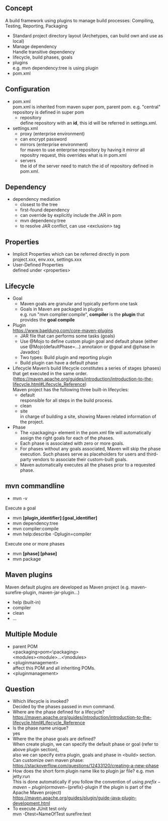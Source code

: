 ## Concept  
A build framework using plugins to manage build processes: Compiling, Testing, Reporting, Packaging  
- Standard project directory layout (Archetypes, can build own and use as local)  
- Manage dependency  
  Handle transitive dependency  
- lifecycle, build phases, goals
- plugins  
e.g. mvn dependency:tree is using plugin  
- pom.xml  

## Configuration
- pom.xml  
  pom.xml is inherited from maven super pom, parent pom. e.g. "central" repository is defined in super pom  
  - repository  
    define repository with an **id**, this id will be referred in settings.xml.  
- settings.xml  
  - proxy (enterprise environment)   
  - can encrypt password  
  - mirrors (enterprise environment)  
    for maven to use enterprise repository by having it mirror all repositry request, this overrides what is in pom.xml
  - servers  
    the id of the server need to match the id of repository defined in pom.xml.  

## Dependency
- dependency mediation  
  - closest to the tree  
  - first-found dependency  
  - can override by explicitly include the JAR in pom  
  - mvn dependency:tree  
  - to resolve JAR conflict, can use \<exclusion> tag  

## Properties
- Implicit Properties which can be referred directly in pom  
  project.xxx, env.xxx, settings.xxx  
- User-Defined Properties  
  defined under \<properties>

## Lifecycle
- Goal
  - Maven goals are granular and typically perform one task  
  - Goals in Maven are packaged in plugins  
    e.g. run "mvn complier:compile", **compiler** is the **plugin** that provides the **goal compile**
- Plugin  
  https://www.baeldung.com/core-maven-plugins  
  - JAR file that can performs some tasks (goals)  
  - Use @Mojo to define custom plugin goal and default phase (either use @Mojo(defaultPhase=...) annotaion or @goal and @phase in Javadoc)  
  - Two types: Build plugin and reporting plugin  
  - Build plugin can have a default phase
- Lifecycle
  Maven’s build lifecycle constitutes a series of stages (phases) that get executed in the same order. (https://maven.apache.org/guides/introduction/introduction-to-the-lifecycle.html#Lifecycle_Reference)  
  Maven project has the following three built-in lifecycles:  
  - default  
    responsible for all steps in the build process.
  - clean
  - site  
    in charge of building a site, showing Maven related information of the project.  
- Phase
  - The \<packaging> element in the pom.xml file will automatically assign the right goals for each of the phases.  
  - Each phase is associated with zero or more goals.  
  - For phases without any goals associated, Maven will skip the phase execution. Such phases serve as placeholders for users and third-party vendors to associate their custom-built goals.
  - Maven automatically executes all the phases prior to a requested phase.

## mvn commandline  
- mvn -v  

Execute a goal  
- mvn **[plugin_identifier]:[goal_identifier]**  
- mvn dependency:tree
- mvn complier:compile
- mvn help:describe -Dplugin=compiler

Execute one or more phases  
- mvn **[phase] [phase]**  
- mvn package

## Maven plugins
Maven default plugins are developed as Maven project (e.g. maven-surefire-plugin, maven-jar-plugin...)
- help (built-in)
- compiler
- clean
- ...

## Multiple Module
- parent POM  
  \<packaging>pom\<\packaging>  
  \<modules>\<module>...\<\modules>  
- \<pluginmanagement>  
  affect this POM and all inheriting POMs. 
- \<pluginmanagement>

## Question
- Which lifecycle is invoked?  
  Decided by the phases passed in mvn command.  
- Where are the phase defined for a lifecycle?  
  https://maven.apache.org/guides/introduction/introduction-to-the-lifecycle.html#Lifecycle_Reference  
- Is the phase name unique?  
  yes
- Where the the phase goals are defined?  
  When create plugin, we can specify the default phase or goal (refer to above plugin section),  
  also we can specify extra plugin, goals and phase in \<build> section.  
  Can customize own maven phase:  
  https://stackoverflow.com/questions/12433120/creating-a-new-phase  
- How does the short form plugin name like to plugin jar file? e.g. mvn jetty:run  
  This is done automatically if you follow the convention of using ${prefix}-maven-plugin (or maven-${prefix}-plugin if the plugin is part of the Apache Maven project)  
  https://maven.apache.org/guides/plugin/guide-java-plugin-development.html  
- To execute JUnit test only  
  mvn -Dtest=NameOfTest surefire:test  
